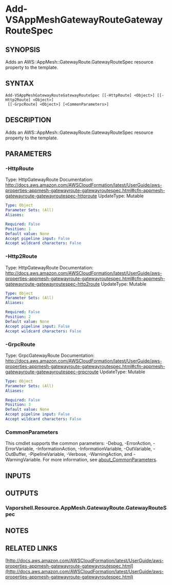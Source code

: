 # Add-VSAppMeshGatewayRouteGatewayRouteSpec

## SYNOPSIS
Adds an AWS::AppMesh::GatewayRoute.GatewayRouteSpec resource property to the template.

## SYNTAX

```
Add-VSAppMeshGatewayRouteGatewayRouteSpec [[-HttpRoute] <Object>] [[-Http2Route] <Object>]
 [[-GrpcRoute] <Object>] [<CommonParameters>]
```

## DESCRIPTION
Adds an AWS::AppMesh::GatewayRoute.GatewayRouteSpec resource property to the template.

## PARAMETERS

### -HttpRoute
Type: HttpGatewayRoute
Documentation: http://docs.aws.amazon.com/AWSCloudFormation/latest/UserGuide/aws-properties-appmesh-gatewayroute-gatewayroutespec.html#cfn-appmesh-gatewayroute-gatewayroutespec-httproute
UpdateType: Mutable

```yaml
Type: Object
Parameter Sets: (All)
Aliases:

Required: False
Position: 1
Default value: None
Accept pipeline input: False
Accept wildcard characters: False
```

### -Http2Route
Type: HttpGatewayRoute
Documentation: http://docs.aws.amazon.com/AWSCloudFormation/latest/UserGuide/aws-properties-appmesh-gatewayroute-gatewayroutespec.html#cfn-appmesh-gatewayroute-gatewayroutespec-http2route
UpdateType: Mutable

```yaml
Type: Object
Parameter Sets: (All)
Aliases:

Required: False
Position: 2
Default value: None
Accept pipeline input: False
Accept wildcard characters: False
```

### -GrpcRoute
Type: GrpcGatewayRoute
Documentation: http://docs.aws.amazon.com/AWSCloudFormation/latest/UserGuide/aws-properties-appmesh-gatewayroute-gatewayroutespec.html#cfn-appmesh-gatewayroute-gatewayroutespec-grpcroute
UpdateType: Mutable

```yaml
Type: Object
Parameter Sets: (All)
Aliases:

Required: False
Position: 3
Default value: None
Accept pipeline input: False
Accept wildcard characters: False
```

### CommonParameters
This cmdlet supports the common parameters: -Debug, -ErrorAction, -ErrorVariable, -InformationAction, -InformationVariable, -OutVariable, -OutBuffer, -PipelineVariable, -Verbose, -WarningAction, and -WarningVariable. For more information, see [about_CommonParameters](http://go.microsoft.com/fwlink/?LinkID=113216).

## INPUTS

## OUTPUTS

### Vaporshell.Resource.AppMesh.GatewayRoute.GatewayRouteSpec
## NOTES

## RELATED LINKS

[http://docs.aws.amazon.com/AWSCloudFormation/latest/UserGuide/aws-properties-appmesh-gatewayroute-gatewayroutespec.html](http://docs.aws.amazon.com/AWSCloudFormation/latest/UserGuide/aws-properties-appmesh-gatewayroute-gatewayroutespec.html)

